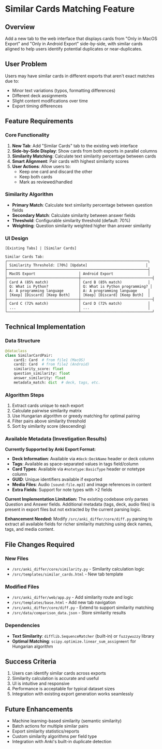 # Similar Cards Matching Feature

## Overview
Add a new tab to the web interface that displays cards from "Only in MacOS Export" and "Only in Android Export" side-by-side, with similar cards aligned to help users identify potential duplicates or near-duplicates.

## User Problem
Users may have similar cards in different exports that aren't exact matches due to:
- Minor text variations (typos, formatting differences)
- Different deck assignments
- Slight content modifications over time
- Export timing differences

## Feature Requirements

### Core Functionality
1. **New Tab**: Add "Similar Cards" tab to the existing web interface
2. **Side-by-Side Display**: Show cards from both exports in parallel columns
3. **Similarity Matching**: Calculate text similarity percentage between cards
4. **Smart Alignment**: Pair cards with highest similarity scores
5. **User Actions**: Allow users to:
   - Keep one card and discard the other
   - Keep both cards
   - Mark as reviewed/handled

### Similarity Algorithm
- **Primary Match**: Calculate text similarity percentage between question fields
- **Secondary Match**: Calculate similarity between answer fields
- **Threshold**: Configurable similarity threshold (default: 70%)
- **Weighting**: Question similarity weighted higher than answer similarity

### UI Design
```
[Existing Tabs] | [Similar Cards]

Similar Cards Tab:
┌─────────────────────────────────────────────────────────────────┐
│ Similarity Threshold: [70%] [Update]                           │
├─────────────────────────────────────────────────────────────────┤
│ MacOS Export                    │ Android Export                │
├─────────────────────────────────┼─────────────────────────────────┤
│ Card A (85% match)              │ Card B (85% match)            │
│ Q: What is Python?              │ Q: What is Python programming? │
│ A: A programming language       │ A: A programming language     │
│ [Keep] [Discard] [Keep Both]    │ [Keep] [Discard] [Keep Both]  │
├─────────────────────────────────┼─────────────────────────────────┤
│ Card C (72% match)              │ Card D (72% match)            │
│ ...                             │ ...                           │
└─────────────────────────────────┴─────────────────────────────────┘
```

## Technical Implementation

### Data Structure
```python
@dataclass
class SimilarCardPair:
    card1: Card  # from file1 (MacOS)
    card2: Card  # from file2 (Android)
    similarity_score: float
    question_similarity: float
    answer_similarity: float
    metadata_match: dict  # deck, tags, etc.
```

### Algorithm Steps
1. Extract cards unique to each export
2. Calculate pairwise similarity matrix
3. Use Hungarian algorithm or greedy matching for optimal pairing
4. Filter pairs above similarity threshold
5. Sort by similarity score (descending)

### Available Metadata (Investigation Results)

**Currently Supported by Anki Export Format:**
- **Deck Information**: Available via `#deck:DeckName` header or deck column
- **Tags**: Available as space-separated values in tags field/column  
- **Card Types**: Available via `#notetype:BasicType` header or notetype column
- **GUID**: Unique identifiers available if exported
- **Media Files**: Audio `[sound:file.mp3]` and image references in content
- **Extra Fields**: Support for note types with >2 fields

**Current Implementation Limitation:**
The existing codebase only parses Question and Answer fields. Additional metadata (tags, deck, audio files) is present in export files but not extracted by the current parsing logic.

**Enhancement Needed:**
Modify `/src/anki_differ/core/diff.py` parsing to extract all available fields for richer similarity matching using deck names, tags, and media content.

## File Changes Required

### New Files
- `/src/anki_differ/core/similarity.py` - Similarity calculation logic
- `/src/templates/similar_cards.html` - New tab template

### Modified Files
- `/src/anki_differ/web/app.py` - Add similarity route and logic
- `/src/templates/base.html` - Add new tab navigation
- `/src/anki_differ/core/diff.py` - Extend to support similarity matching
- `/src/data/comparison_data.json` - Store similarity results

### Dependencies
- **Text Similarity**: `difflib.SequenceMatcher` (built-in) or `fuzzywuzzy` library
- **Optimal Matching**: `scipy.optimize.linear_sum_assignment` for Hungarian algorithm

## Success Criteria
1. Users can identify similar cards across exports
2. Similarity calculation is accurate and useful
3. UI is intuitive and responsive
4. Performance is acceptable for typical dataset sizes
5. Integration with existing export generation works seamlessly

## Future Enhancements
- Machine learning-based similarity (semantic similarity)
- Batch actions for multiple similar pairs
- Export similarity statistics/reports
- Custom similarity algorithms per field type
- Integration with Anki's built-in duplicate detection